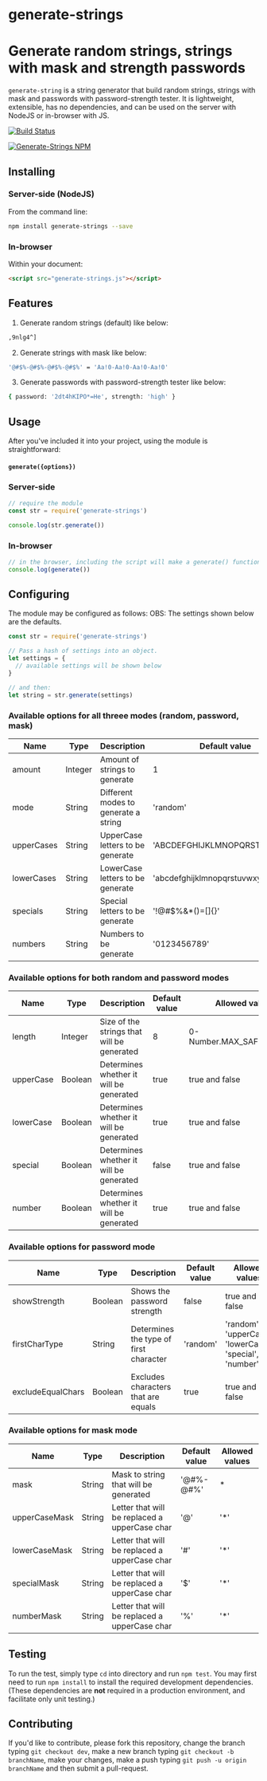 # generate-strings
Generate random strings, strings with mask and strength passwords
============================
`generate-string` is a string generator that build random strings, strings with mask and passwords with password-strength tester.
It is lightweight, extensible, has no dependencies, and can be used on the server with NodeJS or in-browser with JS.

[![Build Status](https://travis-ci.com/LucasNaja/generate-strings.svg?branch=master)](https://travis-ci.com/LucasNaja/generate-strings)

[![Generate-Strings NPM](https://nodei.co/npm/generate-strings.png?downloads=true&downloadRank=true)](http://npmjs.org/package/generate-strings)


Installing
----------
### Server-side (NodeJS)
From the command line:

```sh
npm install generate-strings --save
```

### In-browser
Within your document:

```html
<script src="generate-strings.js"></script>
```

Features
--------
1. Generate random strings (default) like below:
```sh
,9nlg4^]
```

2. Generate strings with mask like below:
```sh
'@#$%-@#$%-@#$%-@#$%' = 'Aa!0-Aa!0-Aa!0-Aa!0'
```

3. Generate passwords with password-strength tester like below:
```sh
{ password: '2dt4hKIPO*=He', strength: 'high' }
```

Usage
-----
After you've included it into your project, using the module is straightforward:
#### `generate({options})`

### Server-side
```javascript
// require the module
const str = require('generate-strings')

console.log(str.generate())
```

### In-browser
```javascript
// in the browser, including the script will make a generate() function available.
console.log(generate())
```

Configuring
-----------
The module may be configured as follows:
OBS: The settings shown below are the defaults.

```javascript
const str = require('generate-strings')

// Pass a hash of settings into an object.
let settings = {
  // available settings will be shown below
}

// and then:
let string = str.generate(settings)
```

### Available options for all threee modes (**random, password, mask**)

|    Name    |  Type   |                Description                 |         Default value        |        Allowed values        |
|------------|---------|--------------------------------------------|------------------------------|------------------------------|
| amount     | Integer | Amount of strings to generate              | 1                            | 0-Number.MAX_SAFE_INTEGER    |
| mode       | String  | Different modes to generate a string       | 'random'                     | 'random', 'mask', 'password' |
| upperCases | String  | UpperCase letters to be generate           | 'ABCDEFGHIJKLMNOPQRSTUVWXYZ' | 'A-Z'                        |
| lowerCases | String  | LowerCase letters to be generate           | 'abcdefghijklmnopqrstuvwxyz' | 'a-z'                        |
| specials   | String  | Special letters to be generate             | '!@#$%&*()=[]{}'             | All special characters       |
| numbers    | String  | Numbers to be generate                     | '0123456789'                 | 0-9                          |

### Available options for both **random and password** modes

|   Name    |  Type   |                Description                 | Default value |       Allowed values      |
|-----------|---------|--------------------------------------------|---------------|---------------------------|
| length    | Integer | Size of the strings that will be generated | 8             | 0-Number.MAX_SAFE_INTEGER |
| upperCase | Boolean | Determines whether it will be generated    | true          | true and false            |
| lowerCase | Boolean | Determines whether it will be generated    | true          | true and false            |
| special   | Boolean | Determines whether it will be generated    | false         | true and false            |
| number    | Boolean | Determines whether it will be generated    | true          | true and false            |

### Available options for **password** mode

|        Name       |  Type   |               Description              | Default value |                      Allowed values                     |
|-------------------|---------|----------------------------------------|---------------|---------------------------------------------------------|
| showStrength      | Boolean | Shows the password strength            | false         | true and false                                          |
| firstCharType     | String  | Determines the type of first character | 'random'      | 'random', 'upperCase', 'lowerCase', 'special', 'number' |
| excludeEqualChars | Boolean | Excludes characters that are equals    | true          | true and false                                          |

### Available options for **mask** mode

|     Name      |  Type  |                  Description                  |     Default value     | Allowed values |
|---------------|--------|-----------------------------------------------|-----------------------|----------------|
| mask          | String | Mask to string that will be generated         | '@#$%-@#$%-@#$%-@#$%' | *              |
| upperCaseMask | String | Letter that will be replaced a upperCase char | '@'                   | '*'            |
| lowerCaseMask | String | Letter that will be replaced a upperCase char | '#'                   | '*'            |
| specialMask   | String | Letter that will be replaced a upperCase char | '$'                   | '*'            |
| numberMask    | String | Letter that will be replaced a upperCase char | '%'                   | '*'            |

Testing
-------
To run the test, simply type `cd` into directory and run `npm test`. You
may first need to run `npm install` to install the required development
dependencies. (These dependencies are **not** required in a production
environment, and facilitate only unit testing.)

Contributing
------------
If you'd like to contribute, please fork this repository, change the branch typing `git checkout dev`, make a new branch typing `git checkout -b branchName`, make your changes, make a push typing `git push -u origin branchName` and then submit a pull-request.